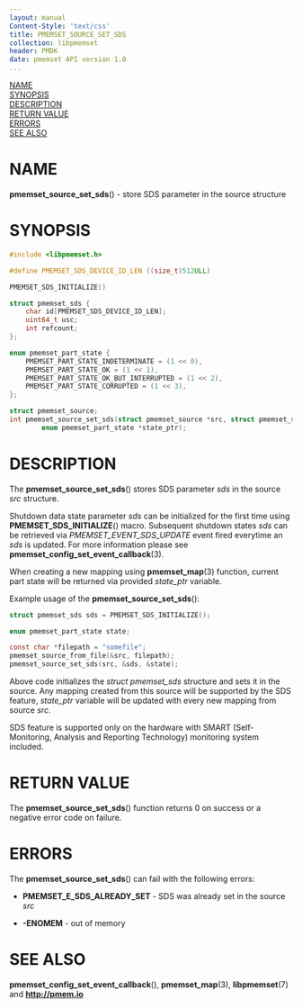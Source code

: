 ```yaml
---
layout: manual
Content-Style: 'text/css'
title: PMEMSET_SOURCE_SET_SDS
collection: libpmemset
header: PMDK
date: pmemset API version 1.0
...
```


[comment]: <> (SPDX-License-Identifier: BSD-3-Clause)
[comment]: <> (Copyright 2021, Intel Corporation)

[comment]: <> (pmemset_source_set_sds.3 -- man page for pmemset_source_set_sds)

[NAME](#name)<br />
[SYNOPSIS](#synopsis)<br />
[DESCRIPTION](#description)<br />
[RETURN VALUE](#return-value)<br />
[ERRORS](#errors)<br />
[SEE ALSO](#see-also)<br />

# NAME #

**pmemset_source_set_sds**() - store SDS parameter in the source structure

# SYNOPSIS #

```c
#include <libpmemset.h>

#define PMEMSET_SDS_DEVICE_ID_LEN ((size_t)512ULL)

PMEMSET_SDS_INITIALIZE()

struct pmemset_sds {
	char id[PMEMSET_SDS_DEVICE_ID_LEN];
	uint64_t usc;
	int refcount;
};

enum pmemset_part_state {
	PMEMSET_PART_STATE_INDETERMINATE = (1 << 0),
	PMEMSET_PART_STATE_OK = (1 << 1),
	PMEMSET_PART_STATE_OK_BUT_INTERRUPTED = (1 << 2),
	PMEMSET_PART_STATE_CORRUPTED = (1 << 3),
};

struct pmemset_source;
int pmemset_source_set_sds(struct pmemset_source *src, struct pmemset_sds *sds,
		enum pmemset_part_state *state_ptr);
```

# DESCRIPTION #

The **pmemset_source_set_sds**() stores SDS parameter *sds* in the source *src*
structure.

Shutdown data state parameter *sds* can be initialized for the first time using
**PMEMSET_SDS_INITIALIZE**() macro. Subsequent shutdown states *sds* can be retrieved via
*PMEMSET_EVENT_SDS_UPDATE* event fired everytime an *sds* is updated. For more information
please see **pmemset_config_set_event_callback**(3).

When creating a new mapping using **pmemset_map**(3) function, current part state will
be returned via provided *state_ptr* variable.

Example usage of the **pmemset_source_set_sds**():

```c
struct pmemset_sds sds = PMEMSET_SDS_INITIALIZE();

enum pmemset_part_state state;

const char *filepath = "somefile";
pmemset_source_from_file(&src, filepath);
pmemset_source_set_sds(src, &sds, &state);
```

Above code initializes the *struct pmemset_sds* structure and sets it in the source.
Any mapping created from this source will be supported by the SDS feature, *state_ptr*
variable will be updated with every new mapping from source *src*.

SDS feature is supported only on the hardware with SMART (Self-Monitoring, Analysis and Reporting Technology)
monitoring system included.

# RETURN VALUE

The **pmemset_source_set_sds**() function returns 0 on success or a negative error
code on failure.

# ERRORS #

The **pmemset_source_set_sds**() can fail with the following errors:

* **PMEMSET_E_SDS_ALREADY_SET** - SDS was already set in the source *src*

* **-ENOMEM** - out of memory

# SEE ALSO #

**pmemset_config_set_event_callback**(),
**pmemset_map**(3),
**libpmemset**(7) and **<http://pmem.io>**
